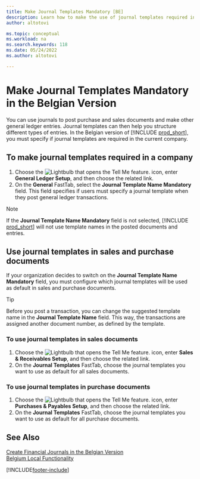 ```yaml
---
title: Make Journal Templates Mandatory [BE]
description: Learn how to make the use of journal templates required in the Belgian version.
author: altotovi

ms.topic: conceptual
ms.workload: na
ms.search.keywords: 118
ms.date: 05/24/2022
ms.author: altotovi

---
```


# Make Journal Templates Mandatory in the Belgian Version

You can use journals to post purchase and sales documents and make other general ledger entries. Journal templates can then help you structure different types of entries. In the Belgian version of [!INCLUDE [prod_short](../../includes/prod_short.md)], you must specify if journal templates are required in the current company.  

## To make journal templates required in a company

1. Choose the ![Lightbulb that opens the Tell Me feature.](../../media/ui-search/search_small.png "Tell me what you want to do") icon, enter **General Ledger Setup**, and then choose the related link.  
2. On the **General** FastTab, select the **Journal Template Name Mandatory** field. This field specifies if users must specify a journal template when they post general ledger transactions.  

> [!NOTE]  
> If the **Journal Template Name Mandatory** field is not selected, [!INCLUDE [prod_short](../../includes/prod_short.md)] will not use template names in the posted documents and entries.

## Use journal templates in sales and purchase documents

If your organization decides to switch on the **Journal Template Name Mandatory** field, you must configure which journal templates will be used as default in sales and purchase documents.

> [!TIP]  
> Before you post a transaction, you can change the suggested template name in the **Journal Template Name** field. This way, the transactions are assigned another document number, as defined by the template.

### To use journal templates in sales documents

1. Choose the ![Lightbulb that opens the Tell Me feature.](../../media/ui-search/search_small.png "Tell me what you want to do") icon, enter **Sales & Receivables Setup**, and then choose the related link.  
2. On the **Journal Templates** FastTab, choose the journal templates you want to use as default for all sales documents.  

### To use journal templates in purchase documents

1. Choose the ![Lightbulb that opens the Tell Me feature.](../../media/ui-search/search_small.png "Tell me what you want to do") icon, enter **Purchases & Payables Setup**, and then choose the related link.  
2. On the **Journal Templates** FastTab, choose the journal templates you want to use as default for all purchase documents.  

## See Also

[Create Financial Journals in the Belgian Version](how-to-create-financial-journals.md)  
[Belgium Local Functionality](belgium-local-functionality.md)  


[!INCLUDE[footer-include](../../includes/footer-banner.md)]
